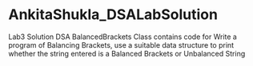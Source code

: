 # AnkitaShukla_DSALabSolution
Lab3 Solution DSA
BalancedBrackets Class contains code for Write a program of Balancing Brackets, use a suitable data structure to print
whether the string entered is a Balanced Brackets or Unbalanced String
